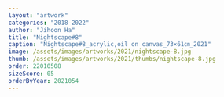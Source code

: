 ```yaml
---
layout: "artwork"
categories: "2018-2022"
author: "Jihoon Ha"
title: "Nightscape#8"
caption: "Nightscape#8_acrylic,oil on canvas_73×61㎝_2021"
image: /assets/images/artworks/2021/nightscape-8.jpg
thumb: /assets/images/artworks/2021/thumbs/nightscape-8.jpg
order: 22010508
sizeScore: 05
orderByYear: 2021054
---
```

